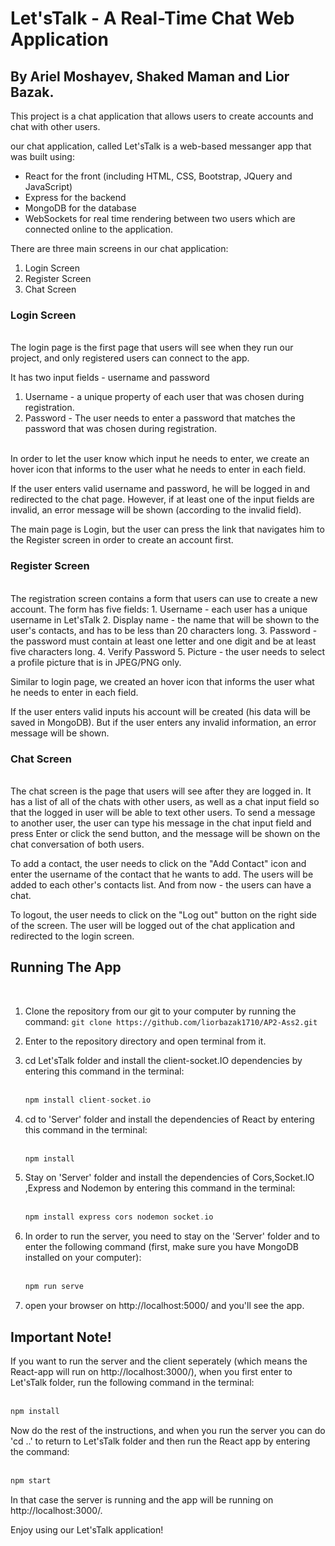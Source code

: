 # Let'sTalk - A Real-Time Chat Web Application
## By Ariel Moshayev, Shaked Maman and Lior Bazak.
This project is a chat application that allows users to create accounts and chat with other users.

our chat application, called Let'sTalk is a web-based messanger app that was built using:
- React for the front (including HTML, CSS, Bootstrap, JQuery and JavaScript)
- Express for the backend
- MongoDB for the database
- WebSockets for real time rendering between two users which are connected online to the application.

There are three main screens in our chat application:
1. Login Screen
2. Register Screen
3. Chat Screen

### Login Screen
<br>
The login page is the first page that users will see when they run our project, and only registered users can connect to the app.

It has two input fields - username and password
<br>
1. Username - a unique property of each user that was chosen during registration.
2. Password - The user needs to enter a password that matches the password that was chosen during registration.
<br>
In order to let the user know which input he needs to enter, we create an hover icon that informs to the user what he needs to enter in each field.

If the user enters valid username and password, he will be logged in and redirected to the chat page.
However, if at least one of the input fields are invalid, an error message will be shown (according to the invalid field).

The main page is Login, but the user can press the link that navigates him to the Register screen in order to create an account first.

### Register Screen
<br>
The registration screen contains a form that users can use to create a new account. The form has five fields:
1. Username - each user has a unique username in Let'sTalk
2. Display name - the name that will be shown to the user's contacts, and has to be less than 20 characters long.
3. Password - the password must contain at least one letter and one digit and be at least five characters long.
4. Verify Password
5. Picture - the user needs to select a profile picture that is in JPEG/PNG only.

Similar to login page, we created an hover icon that informs the user what he needs to enter in each field.

If the user enters valid inputs his account will be created (his data will be saved in MongoDB).
But if the user enters any invalid information, an error message will be shown.

### Chat Screen
<br>
The chat screen is the page that users will see after they are logged in.
It has a list of all of the chats with other users, as well as a chat input field so that the logged in user will be able to text other users.
To send a message to another user, the user can type his message in the chat input field and press Enter or click the send button, and the message will be shown on the chat conversation of both users.

To add a contact, the user needs to click on the "Add Contact" icon and enter the username of the contact that he wants to add.
The users will be added to each other's contacts list.
And from now - the users can have a chat.

To logout, the user needs to click on the "Log out" button on the right side of the screen.
The user will be logged out of the chat application and redirected to the login screen.

## Running The App
<br>

1. Clone the repository from our git to your computer by running the command:
   ``` git clone https://github.com/liorbazak1710/AP2-Ass2.git ```

2. Enter to the repository directory and open terminal from it.

3. cd Let'sTalk folder and install the client-socket.IO dependencies by entering this command in the terminal:  <br><br>
   ```c++
   npm install client-socket.io
   ```

4. cd to 'Server' folder and install the dependencies of React by entering this command in the terminal:  <br><br>
   ```c++
   npm install
   ```
5. Stay on 'Server' folder and install the dependencies of Cors,Socket.IO ,Express and Nodemon by entering this command in the     terminal:  <br><br>
   ```c++
   npm install express cors nodemon socket.io
   ```
6. In order to run the server, you need to stay on the 'Server' folder and to enter the following command (first, make sure you have MongoDB installed on your computer): <br><br>
   ```c++
   npm run serve
   ```
7. open your browser on http://localhost:5000/ and you'll see the app.
    <br>

## Important Note!
If you want to run the server and the client seperately (which means the React-app will run on http://localhost:3000/),
when you first enter to Let'sTalk folder, run the following command in the terminal: <br><br>
```c++
npm install
```
Now do the rest of the instructions, and when you run the server you can do 'cd ..' to return to Let'sTalk folder and then run the React app by entering the command: <br><br>
   ```c++
   npm start
   ```
In that case the server is running and the app will be running on http://localhost:3000/.

Enjoy using our Let'sTalk application!


